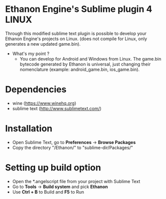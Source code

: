 Ethanon Engine's Sublime plugin 4 LINUX
===========================

Through this modified sublime text plugin is possible to develop your Ethanon Engine's projects on Linux. (does not compile for Linux, only generates a new updated game.bin).

* What's my point ?
  * You can develop for Android and Windows from Linux. The game.bin bytecode generated by Ethanon is universal, just changing their nomenclature (example: android_game.bin, ios_game.bin).


Dependencies
============
* wine (https://www.winehq.org)
* sublime text (http://www.sublimetext.com/)

Installation
==============

- Open Sublime Text, go to **Preferences** -> **Browse Packages**
- Copy the directory "/Ethanon/" to "sublime-dir/Packages/"


Setting up build option
==============

- Open the *.angelscript file from your project with Sublime Text
- Go to **Tools** -> **Build system** and pick **Ethanon**
- Use **Ctrl + B** to Build and **F5** to Run
